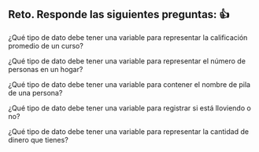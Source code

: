 ## Reto. Responde las siguientes preguntas: 👍
¿Qué tipo de dato debe tener una variable para representar la calificación promedio de un
curso?



¿Qué tipo de dato debe tener una variable para representar el número de personas en un
hogar?

¿Qué tipo de dato debe tener una variable para contener el nombre de pila de una persona?

¿Qué tipo de dato debe tener una variable para registrar si está lloviendo o no?

¿Qué tipo de dato debe tener una variable para representar la cantidad de dinero que
tienes?


